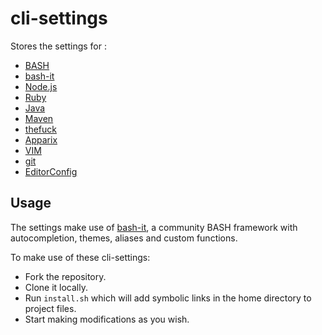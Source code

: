 # cli-settings
Stores the settings for :
* [BASH](https://www.gnu.org/software/bash/)
* [bash-it](https://github.com/Bash-it/bash-it)
* [Node.js](https://nodejs.org)
* [Ruby](https://www.ruby-lang.org/en/)
* [Java](https://www.java.com/)
* [Maven](https://maven.apache.org/)
* [thefuck](https://github.com/nvbn/thefuck)
* [Apparix](http://micans.org/apparix/)
* [VIM](http://www.vim.org/)
* [git](https://git-scm.com/)
* [EditorConfig](http://editorconfig.org/)

## Usage
The settings make use of [bash-it](https://github.com/Bash-it/bash-it), a community BASH framework with autocompletion, themes, aliases and custom functions.

To make use of these cli-settings:
* Fork the repository.
* Clone it locally.
* Run `install.sh` which will add symbolic links in the home directory to project files.
* Start making modifications as you wish.
